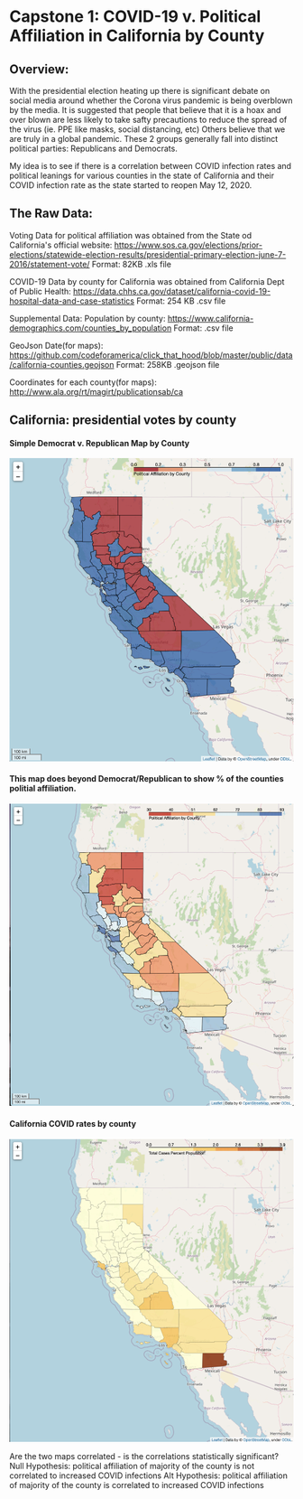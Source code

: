 # Capstone 1: COVID-19 v. Political Affiliation in California by County

## Overview: 
With the presidential election heating up there is significant debate on social media around whether the Corona virus pandemic is being overblown by the media. It is suggested that people that believe that it is a hoax and over blown are less likely to take safty precautions to reduce the spread of the virus (ie. PPE like masks, social distancing, etc)  Others believe that we are truly in a global pandemic. These 2 groups generally fall into distinct political parties: Republicans and Democrats.

My idea is to see if there is a correlation between COVID infection rates and political leanings for various counties in the state of California and their COVID infection rate as the state started to reopen May 12, 2020. 

## The Raw Data: 

Voting Data for political affiliation was obtained from the State od California's official website: https://www.sos.ca.gov/elections/prior-elections/statewide-election-results/presidential-primary-election-june-7-2016/statement-vote/
Format: 82KB .xls file

COVID-19 Data by county for California was obtained from California Dept of Public Health: https://data.chhs.ca.gov/dataset/california-covid-19-hospital-data-and-case-statistics
Format: 254 KB .csv file

Supplemental Data:
Population by county: https://www.california-demographics.com/counties_by_population
Format: .csv file

GeoJson Date(for maps): https://github.com/codeforamerica/click_that_hood/blob/master/public/data/california-counties.geojson
Format: 258KB .geojson file

Coordinates for each county(for maps): http://www.ala.org/rt/magirt/publicationsab/ca

## California: presidential votes by county

#### Simple Democrat v. Republican Map by County
![Democrat/Republican Map](images/Dem_Rep_Map_1.png)

#### This map does beyond Democrat/Republican to show % of the counties politial affiliation. 
![Political affiliation Map](images/%_Political_Map_2.png)



#### California COVID rates by county
![COVID July 15 Map](images/%poptotalcases_july15_Map_3.png)




Are the two maps correlated - is the correlations statistically significant?
Null Hypothesis: political affiliation of majority of the county is not correlated to increased COVID infections
Alt Hypothesis: political affiliation of majority of the county is correlated to increased COVID infections
